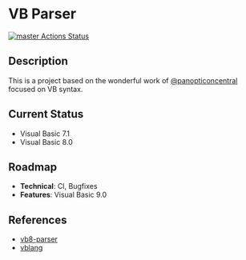 VB Parser
==========
[![master Actions Status](https://github.com/wwdenis/vbparser/workflows/test/badge.svg)](https://github.com/wwdenis/vbparser/actions)

## Description
This is a project based on the wonderful work of [@panopticoncentral](https://github.com/panopticoncentral) focused on VB syntax.

## Current Status
- Visual Basic 7.1
- Visual Basic 8.0

## Roadmap
- **Technical**: CI, Bugfixes
- **Features**: Visual Basic 9.0

## References
- [vb8-parser](https://github.com/panopticoncentral/vb8-parser)
- [vblang](https://github.com/dotnet/)
